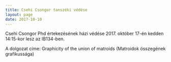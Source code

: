 ```yaml
---
title: Csehi Csongor tanszéki védése
layout: page 
date: 2017-10-10
---
```


Csehi Csongor Phd értekezésének házi védése 2017. október 17-én kedden 14:15-kor lesz az IB134-ben.

A dolgozat címe: Graphicity of the union of matroids (Matroidok összegének grafikussága)


